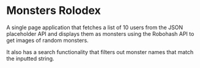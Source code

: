 # Monsters Rolodex

A single page application that fetches a list of 10 users from the JSON placeholder API and displays them as monsters using the Robohash API to get images of random monsters. 

It also has a search functionality that filters out monster names that match the inputted string.